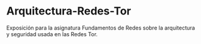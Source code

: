 # Arquitectura-Redes-Tor
Exposición para la asignatura Fundamentos de Redes sobre la arquitectura y seguridad usada en las Redes Tor.

